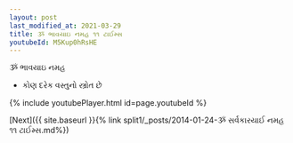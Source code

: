 ```yaml
---
layout: post
last_modified_at: 2021-03-29
title: ૐ ભાવયાઇ નમહ ૧૧ ટાઈમ્સ
youtubeId: M5Kup0hRsHE
---
```

 
 
 ૐ ભાવયાઇ નમહ  
 
 -  કોણ દરેક વસ્તુનો સ્ત્રોત છે 
 
  
 
  
 
 
 
 
 
 


{% include youtubePlayer.html id=page.youtubeId %}
 
[Next]({{ site.baseurl }}{% link  split1/_posts/2014-01-24-ૐ સર્વકારયાઈ નમહ ૧૧ ટાઈમ્સ.md%})
 
